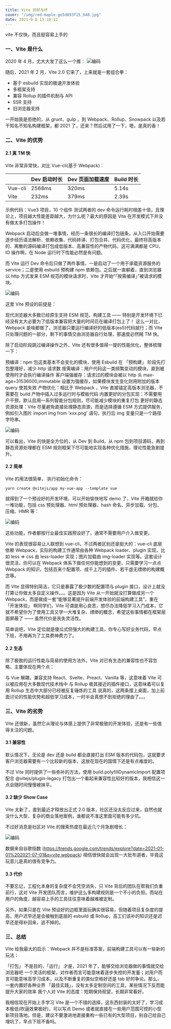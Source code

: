 ```yaml
---
title: Vite 的好与坏
cover: "/img/red-maple-ge5d893f15_640.jpg"
date: 2021-9-8 13:10:12
---
```


vite 不仅快，而且挺容易上手的

### 一、Vite 是什么

2020 年 4 月，尤大大发了这么一个推：
![编码](/img/20220324235025.png)

随后，2021 年 2 月，Vite 2.0 它来了，上来就是一套组合拳：

- 基于 esbuild 实现的极速开发体验
- 多框架支持
- 兼容 Rollup 的插件机制与 API
- SSR 支持
- 旧浏览器支持

一开始我是拒绝的，从 grunt、gulp ，到 Webpack、Rollup、Snowpack 以及若干知名不知名构建框架，都 2021 了，还来？然后试用了一下，嗯，是真的香！

### 二、Vite 的优势

#### 2.1 真 TM 快

Vite 非常非常快，对比 Vue-cli(基于 Webpack)：

|         | Dev 启动时长 | Dev 页面加载速度 | Build 时长 |
| ------- | ------------ | ---------------- | ---------- |
| Vue-cli | 2568ms       | 320ms            | 5.14s      |
| Vite    | 232ms        | 379ms            | 2.39s      |

示例代码：Vue3 项目，10 个组件
测试两者的 dev 命令运行耗时相差十倍，且理论上，项目越大性能差距越大，为什么呢？最大的原因是 Vite 在开发模式下并没有做太多打包操作！

Webpack 启动后会做一堆事情，经历一条很长的编译打包链条，从入口开始需要逐步经历语法解析、依赖收集、代码转译、打包合并、代码优化，最终将高版本的、离散的源码编译打包成低版本、高兼容性的产物代码，这可满满都是 CPU、IO 操作啊，在 Node 运行时下性能必然是有问题。

而 Vite 运行 Dev 命令后只做了两件事情，一是启动了一个用于承载资源服务的 service；二是使用 esbuild 预构建 npm 依赖包。之后就一直躺着，直到浏览器以 http 方式发来 ESM 规范的模块请求时，Vite 才开始“「按需编译」”被请求的模块。

![编码](/img/20220325000818.png)

这里 Vite 预设的前提是：

现代浏览器大多数已经原生支持 ESM 规范，构建工具 —— 特别是开发环境下已经没有太大必要为了低版本兼容把大量的时间花在编译打包上了！
这么一对比，Webpack 是啥都做了，浏览器只要运行编译好的低版本(es5)代码就行；而 Vite 只处理问题的一部分，剩下的事情交由浏览器自行处理，那速度必然贼 TM 快。

除了启动阶段跳过编译操作之外，Vite 还有很多值得一提的性能优化，整体梳理一下：

预编译：npm 包这类基本不会变化的模块，使用 Esbuild 在 「预构建」 阶段先打包整理好，减少 http 请求数
按需编译：用户代码这一类频繁变动的模块，直到被使用时才会执行编译操作
客户端强缓存：请求过的模块会被以 http 头 max-age=31536000,immutable 设置为强缓存，如果模块发生变化则用附加的版本 query 使其失效
产物优化：相比于 Webpack ，Vite 直接锚定高版本浏览器，不需要在 build 产物中插入过多运行时与模板代码
内置更好的分包实现：不需要用户干预，默认启用一系列智能分包规则，尽可能减少模块的重复打包
更好的静态资源处理：Vite 尽量避免直接处理静态资源，而是选择遵循 ESM 方式提供服务，例如引入图片 import img from 'xxx.png' 语句，执行后 img 变量只是一个路径字符串。

![编码](/img/20220325000936.png)

可以看出，Vite 的快是全方位的，从 Dev 到 Build，从 npm 包到项目源码，再到静态资源处理都在 ESM 规则框架下尽可能地实现各种优化措施，理论性能急剧提升。

#### 2.2 简单

Vite 的用法很简单， 执行初始化命令：

```
yarn create @vitejs/app my-vue-app --template vue
```

就得到了一个预设好的开发环境，可以开始愉快地写 demo 了，Vite 开箱就给你一堆功能，包括 css 预处理器、html 预处理器、hash 命名、异步加载、分包、压缩、HMR 等：

![编码](/img/20220325001154.png)

这些功能，作者都按行业最佳实践预设好了，通常不需要用户介入做变更。

Vite 的表现很容易让人联想到 vue-cli，不过两者区别还是挺大的：vue-cli 底层依赖 Webpack，实际的构建工作通常由各种 Webpack loader、plugin 实现，比如 less => css 由 less-loader 实现；图片加载由 img-loader 实现等。这套设计很灵活，你可以在 Webpack 体系下做任何你能想到的变更，只需要学习一点点 Webpack 的知识，包括百来个配置项、成千上万的插件、若干虚无缥缈的构建概念等。

而 Vite 显得特别简洁，它只是暴露了极少数的配置项与 plugin 接口，设计上就没打算让你做太多自定义操作。。。这是因为 Vite 从一开始就没打算做成另一个 Webpack，而是做成一套“能够显著提升前端开发体验的前端构建工具”，重在 「开发体验」 啊同学们，Vite 可谓是用心良苦，想尽办法降低学习入门成本，它就不希望你为了使用工具又学一大堆复杂、缥缈的概念，希望这些事情都在框架层面屏蔽了 —— 虽然代价是丧失灵活性。

简单说吧，Vite 定位就是傻瓜式但强大的构建工具，你专心写好业务代码，早点下班，不用再为了工具费神费力了。

#### 2.2 生态

除了极致的运行性能与简易的使用方法外，Vite 对已有生态的兼容性也不容忽略，主要体现在两个点：

与 Vue 解耦，兼容支持 React、Svelte、Preact、Vanilla 等，这意味着 Vite 可以被应用在大多数现代技术栈中
与 Rollup 极其接近的插件接口，这意味着可以复用 Rollup 生态中大部分已经被反复锤炼的工具
说真的，这两条摆上桌面，加上前面讨论的性能优势和超低学习成本，一时半会真想不到拒绝的理由了。。。

### 三、Vite 的劣势

Vite 还很新，虽然它从理论与体感上提供了非常极致的开发体验，还是有一些值得关注的问题。

#### 3.1 兼容性

默认情况下，无论是 dev 还是 build 都会直接打出 ESM 版本的代码包，这就要求客户浏览器需要有一个比较新的版本，这放在现在的国情下还是有点难度的。

不过 Vite 同时提供了一些弥补的方法，使用 build.polyfillDynamicImport 配置项配合 @vitejs/plugin-legacy 打包出一个看起来兼容性比较好的版本，我相信这一点会随时间慢慢被抹平。

#### 3.2 缺少 Show Case

Vite 太新了，直到最近才释放出正式 2.0 版本，社区还没太反应过来，自然也就没什么大型、复杂的商业落地案例，谁都说不准这里面可能有多少坑。

不过好消息是社区对 Vite 的搜索热度在最近几个月急剧增长：

![编码](/img/20220325001444.png)

数据来自谷歌指数 (https://trends.google.com/trends/explore?date=2021-01-01%202021-07-01&q=vite,webpack)
相信很快就会出现一大批布道者，毕竟这玩意儿是真的很有竞争力。

#### 3.3 代价

不要忘记，工程化本身的复杂度不会凭空消失，只 Vite 背后的团队在帮我们负重前行，这对 Vite 开发团队而言，维护这么多构建规则是一个不小的负担。而站在用户的角度，越容易上手的工具往往意味着越难被定制。

另外，如果只是在 Vite 预设好的边框里面玩确实很容易，但随着项目复杂度的提高，用户迟早还是会接触到底层的 esbuild 或 Rollup，高工们该补的知识还是迟早还是得补回来，逃不掉的。

### 三、总结

Vite 给我最大的启示：Webpack 并不是标准答案，前端构建工具可以有一些新的玩法：

「打包」 不是目的，「运行」 才是，2021 年了，能够交给浏览器做的事情就交给浏览器吧
一个灵活的框架，对作者而言可能意味着逐步失控的开发量；对用户而言可能意味高学习成本，以及不断重复的类似空格好还是 tab 好的争论。那么，一套内置好各种业界 「最佳实践」，没有太多定制空间的工具，某些情况下反而能提升大家的效率
我个人对 Vite 的态度：短期保持观望，长期非常看好。

我相信现在开始上手学习 Vite 是一个不错的选择，这东西封装的太好了，学习成本极低(吹逼效果极好)，可以写点 Demo 或者就直接在一些用户范围可控的小型新项目落地。但是，建议不要激进地直接重构一些已有的大型项目，别自己给自己埋坑了，早点下班不香吗。
